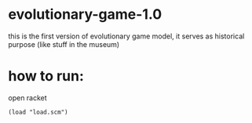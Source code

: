 # evolutionary-game-1.0

this is the first version of evolutionary game model, it serves as historical purpose (like stuff in the museum)

# how to run:

open racket

```
(load "load.scm")
```
